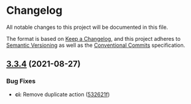 # Changelog

All notable changes to this project will be documented in this file.

The format is based on [Keep a Changelog](https://keepachangelog.com/en/1.0.0/),
and this project adheres to [Semantic Versioning](https://semver.org/spec/v2.0.0.html)
as well as the [Conventional Commits](https://www.conventionalcommits.org/en/v1.0.0/)
specification.

## [3.3.4](https://github.com/trallnag/prometheus-ecs-discoverer/compare/v3.3.3...v3.3.4) (2021-08-27)


### Bug Fixes

* **ci:** Remove duplicate action ([532621f](https://github.com/trallnag/prometheus-ecs-discoverer/commit/532621fb89fe113debb5a8af1f0f2c379c0db428))
